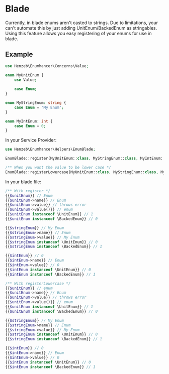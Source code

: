 # Blade

Currently, in blade enums aren't casted to strings. Due to limitations, your can't automate this by just adding 
UnitEnum/BackedEnum as stringables. Using this feature allows you easy registering of your enums for use in blade. 

## Example
```php
use Henzeb\Enumhancer\Concerns\Value;

enum MyUnitEnum {
    use Value;
    
    case Enum;
}

enum MyStringEnum: string {
    case Enum = 'My Enum';
}

enum MyIntEnum: int {
    case Enum = 0;
}
```

In your Service Provider:
```php
use Henzeb\Enumhancer\Helpers\EnumBlade;

EnumBlade::register(MyUnitEnum::class, MyStringEnum::class, MyIntEnum::class);

/** When you want the value to be lower case */
EnumBlade::registerLowercase(MyUnitEnum::class, MyStringEnum::class, MyIntEnum::class);
```

In your blade file:
```php
/** With register */
{{$unitEnum}} // Enum
{{$unitEnum->name}} // Enum
{{$unitEnum->value}} // throws error
{{$unitEnum->value()}} // enum
{{$unitEnum instanceof \UnitEnum}} // 1
{{$unitEnum instanceof \BackedEnum}} // 0

{{$stringEnum}} // My Enum
{{$stringEnum->name}} // Enum
{{$stringEnum->value}} // My Enum
{{$stringEnum instanceof \UnitEnum}} // 0
{{$stringEnum instanceof \BackedEnum}} // 1

{{$intEnum}} // 0
{{$intEnum->name}} // Enum
{{$intEnum->value}} // 0
{{$intEnum instanceof \UnitEnum}} // 0
{{$intEnum instanceof \BackedEnum}} // 1

/** With registerLowercase */
{{$unitEnum}} // enum
{{$unitEnum->name}} // Enum
{{$unitEnum->value}} // throws error
{{$unitEnum->value()}} // enum
{{$unitEnum instanceof \UnitEnum}} // 1
{{$unitEnum instanceof \BackedEnum}} // 0

{{$stringEnum}} // My Enum
{{$stringEnum->name}} // Enum
{{$stringEnum->value}} // My Enum
{{$stringEnum instanceof \UnitEnum}} // 0
{{$stringEnum instanceof \BackedEnum}} // 1

{{$intEnum}} // 0
{{$intEnum->name}} // Enum
{{$intEnum->value}} // 0
{{$intEnum instanceof \UnitEnum}} // 0
{{$intEnum instanceof \BackedEnum}} // 1
```

